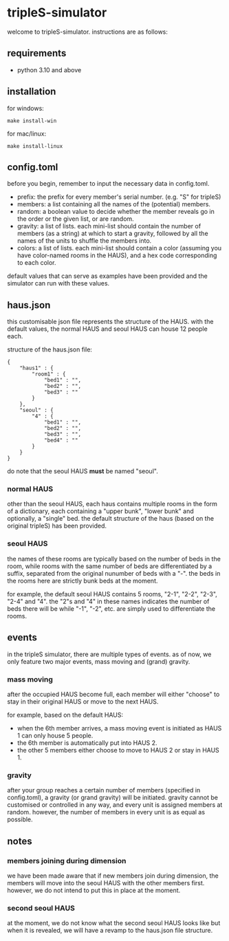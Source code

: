 # tripleS-simulator
welcome to tripleS-simulator. instructions are as follows:

## requirements
- python 3.10 and above

## installation
for windows:
```
make install-win
```
for mac/linux:
```
make install-linux
```

## config.toml
before you begin, remember to input the necessary data in config.toml.

- prefix: the prefix for every member's serial number. (e.g. "S" for tripleS)
- members: a list containing all the names of the (potential) members.
- random: a boolean value to decide whether the member reveals go in the order or the given list, or are random.
- gravity: a list of lists. each mini-list should contain the number of members (as a string) at which to start a gravity, followed by all the names of the units to shuffle the members into.
- colors: a list of lists. each mini-list should contain a color (assuming you have color-named rooms in the HAUS), and a hex code corresponding to each color.

default values that can serve as examples have been provided and the simulator can run with these values.

## haus.json
this customisable json file represents the structure of the HAUS. with the default values, the normal HAUS and seoul HAUS can house 12 people each.

structure of the haus.json file:
```
{
    "haus1" : {
        "room1" : {
            "bed1" : "",
            "bed2" : "",
            "bed3" : ""
        }
    },
    "seoul" : {
        "4" : {
            "bed1" : "",
            "bed2" : "",
            "bed3" : "",
            "bed4" : ""
        }
    }
}
```
do note that the seoul HAUS **must** be named "seoul".

### normal HAUS
other than the seoul HAUS, each haus contains multiple rooms in the form of a dictionary, each containing a "upper bunk", "lower bunk" and optionally, a "single" bed. the default structure of the haus (based on the original tripleS) has been provided.

### seoul HAUS
the names of these rooms are typically based on the number of beds in the room, while rooms with the same number of beds are differentiated by a suffix, separated from the original nunumber of beds with a "-". the beds in the rooms here are strictly bunk beds at the moment.

for example, the default seoul HAUS contains 5 rooms, "2-1", "2-2", "2-3", "2-4" and "4". the "2"s and "4" in these names indicates the number of beds there will be while "-1", "-2", etc. are simply used to differentiate the rooms.

## events
in the tripleS simulator, there are multiple types of events. as of now, we only feature two major events, mass moving and (grand) gravity.

### mass moving
after the occupied HAUS become full, each member will either "choose" to stay in their original HAUS or move to the next HAUS. 

for example, based on the default HAUS:
- when the 6th member arrives, a mass moving event is initiated as HAUS 1 can only house 5 people.
- the 6th member is automatically put into HAUS 2.
- the other 5 members either choose to move to HAUS 2 or stay in HAUS 1.

### gravity
after your group reaches a certain number of members (specified in config.toml), a gravity (or grand gravity) will be initiated. gravity cannot be customised or controlled in any way, and every unit is assigned members at random. however, the number of members in every unit is as equal as possible.

## notes
### members joining during dimension
we have been made aware that if new members join during dimension, the members will move into the seoul HAUS with the other members first. however, we do not intend to put this in place at the moment.

### second seoul HAUS
at the moment, we do not know what the second seoul HAUS looks like but when it is revealed, we will have a revamp to the haus.json file structure.
